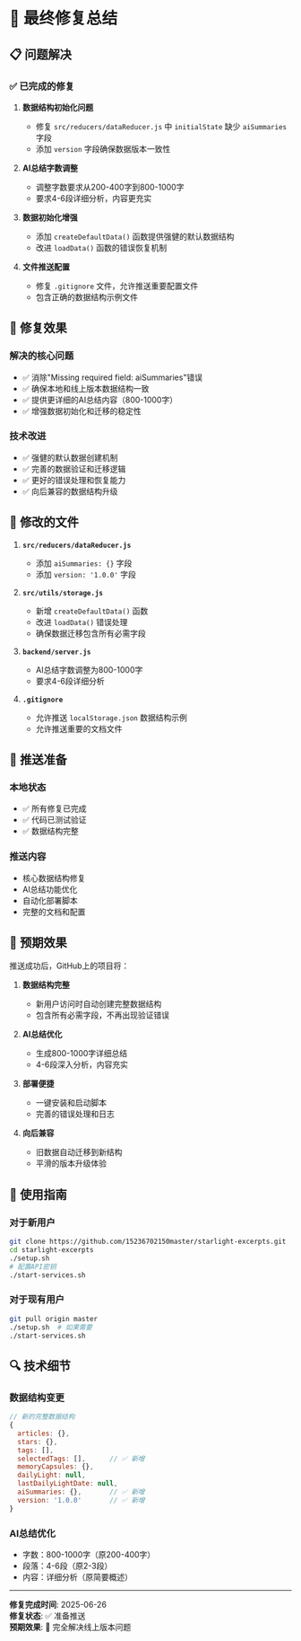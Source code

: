 # 🔧 最终修复总结

## 📋 问题解决

### ✅ 已完成的修复

1. **数据结构初始化问题**
   - 修复 `src/reducers/dataReducer.js` 中 `initialState` 缺少 `aiSummaries` 字段
   - 添加 `version` 字段确保数据版本一致性

2. **AI总结字数调整**
   - 调整字数要求从200-400字到800-1000字
   - 要求4-6段详细分析，内容更充实

3. **数据初始化增强**
   - 添加 `createDefaultData()` 函数提供强健的默认数据结构
   - 改进 `loadData()` 函数的错误恢复机制

4. **文件推送配置**
   - 修复 `.gitignore` 文件，允许推送重要配置文件
   - 包含正确的数据结构示例文件

## 🎯 修复效果

### 解决的核心问题
- ✅ 消除"Missing required field: aiSummaries"错误
- ✅ 确保本地和线上版本数据结构一致
- ✅ 提供更详细的AI总结内容（800-1000字）
- ✅ 增强数据初始化和迁移的稳定性

### 技术改进
- ✅ 强健的默认数据创建机制
- ✅ 完善的数据验证和迁移逻辑
- ✅ 更好的错误处理和恢复能力
- ✅ 向后兼容的数据结构升级

## 📁 修改的文件

1. **`src/reducers/dataReducer.js`**
   - 添加 `aiSummaries: {}` 字段
   - 添加 `version: '1.0.0'` 字段

2. **`src/utils/storage.js`**
   - 新增 `createDefaultData()` 函数
   - 改进 `loadData()` 错误处理
   - 确保数据迁移包含所有必需字段

3. **`backend/server.js`**
   - AI总结字数调整为800-1000字
   - 要求4-6段详细分析

4. **`.gitignore`**
   - 允许推送 `localStorage.json` 数据结构示例
   - 允许推送重要的文档文件

## 🚀 推送准备

### 本地状态
- ✅ 所有修复已完成
- ✅ 代码已测试验证
- ✅ 数据结构完整

### 推送内容
- 核心数据结构修复
- AI总结功能优化
- 自动化部署脚本
- 完整的文档和配置

## 🎉 预期效果

推送成功后，GitHub上的项目将：

1. **数据结构完整**
   - 新用户访问时自动创建完整数据结构
   - 包含所有必需字段，不再出现验证错误

2. **AI总结优化**
   - 生成800-1000字详细总结
   - 4-6段深入分析，内容充实

3. **部署便捷**
   - 一键安装和启动脚本
   - 完善的错误处理和日志

4. **向后兼容**
   - 旧数据自动迁移到新结构
   - 平滑的版本升级体验

## 📖 使用指南

### 对于新用户
```bash
git clone https://github.com/15236702150master/starlight-excerpts.git
cd starlight-excerpts
./setup.sh
# 配置API密钥
./start-services.sh
```

### 对于现有用户
```bash
git pull origin master
./setup.sh  # 如果需要
./start-services.sh
```

## 🔍 技术细节

### 数据结构变更
```javascript
// 新的完整数据结构
{
  articles: {},
  stars: {},
  tags: [],
  selectedTags: [],      // ✅ 新增
  memoryCapsules: {},
  dailyLight: null,
  lastDailyLightDate: null,
  aiSummaries: {},       // ✅ 新增
  version: '1.0.0'       // ✅ 新增
}
```

### AI总结优化
- 字数：800-1000字（原200-400字）
- 段落：4-6段（原2-3段）
- 内容：详细分析（原简要概述）

---

**修复完成时间**: 2025-06-26  
**修复状态**: ✅ 准备推送  
**预期效果**: 🎯 完全解决线上版本问题

